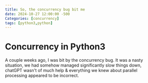 ```yaml
---
title: So, the concurrency bug bit me
date: 2024-10-27 12:00:00 -500
Categories: [concurrency]
tags: [python3,python]
---
```


# Concurrency in Python3

A couple weeks ago, I was bit by the concurrency bug. It was a nasty situation, we had somehow managed significantly slow things down, chatGPT wasn't of much help & everything we knew about parallel processing appeared to be incorrect.
